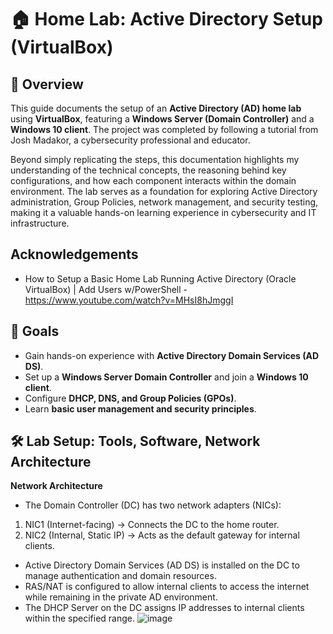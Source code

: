 # 🏠 Home Lab: Active Directory Setup (VirtualBox)

## 📖 Overview
This guide documents the setup of an **Active Directory (AD) home lab** using **VirtualBox**, featuring a **Windows Server (Domain Controller)** and a **Windows 10 client**. The project was completed by following a tutorial from Josh Madakor, a cybersecurity professional and educator.

Beyond simply replicating the steps, this documentation highlights my understanding of the technical concepts, the reasoning behind key configurations, and how each component interacts within the domain environment. The lab serves as a foundation for exploring Active Directory administration, Group Policies, network management, and security testing, making it a valuable hands-on learning experience in cybersecurity and IT infrastructure.

## Acknowledgements
- How to Setup a Basic Home Lab Running Active Directory (Oracle VirtualBox) | Add Users w/PowerShell - https://www.youtube.com/watch?v=MHsI8hJmggI

## 🎯 Goals
- Gain hands-on experience with **Active Directory Domain Services (AD DS)**.
- Set up a **Windows Server Domain Controller** and join a **Windows 10 client**.
- Configure **DHCP, DNS, and Group Policies (GPOs)**.
- Learn **basic user management and security principles**.

## 🛠️ **Lab Setup: Tools, Software, Network Architecture**

**Network Architecture**
- The Domain Controller (DC) has two network adapters (NICs):
1. NIC1 (Internet-facing) → Connects the DC to the home router.
2. NIC2 (Internal, Static IP) → Acts as the default gateway for internal clients.
- Active Directory Domain Services (AD DS) is installed on the DC to manage authentication and domain resources.
- RAS/NAT is configured to allow internal clients to access the internet while remaining in the private AD environment.
- The DHCP Server on the DC assigns IP addresses to internal clients within the specified range.
![image](https://github.com/user-attachments/assets/6ca339b3-81a4-4fae-a18e-bb9ae381c48d)


